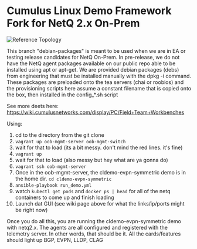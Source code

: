 # Cumulus Linux Demo Framework Fork for NetQ 2.x On-Prem 

![Reference Topology](./documentation/cldemo_topology.png "Reference Topology")

This branch "debian-packages" is meant to be used when we are in EA or testing release candidates for NetQ On-Prem. In pre-release, we do not have the NetQ agent packages available on our public repo able to be installed using apt or apt-get. We are provided debian packages (debs) from engineering that must be installed manually with the dpkg -i command. These packages are preloaded onto the tea servers (chai or roobios) and the provisioning scripts here assume a constant filename that is copied onto the box, then installed in the config_*.sh script

See more deets here: https://wiki.cumulusnetworks.com/display/PC/Field+Team+Workbenches

Using:
1) cd to the directory from the git clone 
2) `vagrant up oob-mgmt-server oob-mgmt-switch`
3) wait for that to load (its a bit messy. don't mind the red lines. it's fine)
4) `vagrant up`
5) wait for that to load (also messy but hey what are ya gonna do)
6) `vagrant ssh oob-mgmt-server`
7) Once in the oob-mgmt-server, the cldemo-evpn-symmetric demo is in the home dir. `cd cldemo-evpn-symmetric`
8) `ansible-playbook run_demo.yml`
9) watch `kubectl get pods` and `docker ps | head` for all of the netq containers to come up and finish loading
10) Launch dat GUI (see wiki page above for what the links/ip/ports might be right now)

Once you do all this, you are running the cldemo-evpn-symmetric demo with netq2.x. The agents are all configured and registered with the telemetry server.  In other words, that should be it. All the cards/features should light up BGP, EVPN, LLDP, CLAG
